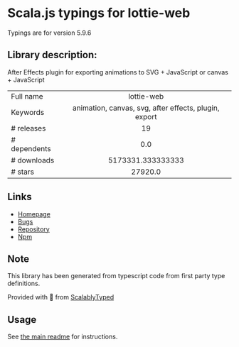
# Scala.js typings for lottie-web

Typings are for version 5.9.6

## Library description:
After Effects plugin for exporting animations to SVG + JavaScript or canvas + JavaScript

|                    |                 |
| ------------------ | :-------------: |
| Full name          | lottie-web |
| Keywords           | animation, canvas, svg, after effects, plugin, export |
| # releases         | 19 |
| # dependents       | 0.0 |
| # downloads        | 5173331.333333333 |
| # stars            | 27920.0 |

## Links
- [Homepage](https://github.com/airbnb/lottie-web#readme)
- [Bugs](https://github.com/airbnb/lottie-web/issues)
- [Repository](https://github.com/airbnb/lottie-web)
- [Npm](https://www.npmjs.com/package/lottie-web)
    


## Note
This library has been generated from typescript code from first party type definitions.

Provided with :purple_heart: from [ScalablyTyped](https://github.com/oyvindberg/ScalablyTyped)

## Usage
See [the main readme](../../readme.md) for instructions.


